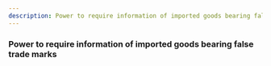 ```yaml
---
description: Power to require information of imported goods bearing false trade marks
---
```


### Power to require information of imported goods bearing false trade marks

